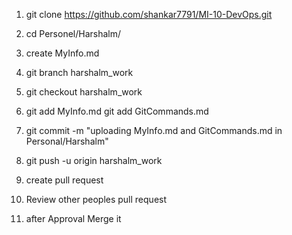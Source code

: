 1. git clone https://github.com/shankar7791/MI-10-DevOps.git

2. cd Personel/Harshalm/

3. create MyInfo.md

4. git branch harshalm_work

5. git checkout harshalm_work

6. git add MyInfo.md
   git add GitCommands.md

7. git commit -m "uploading MyInfo.md and GitCommands.md in Personal/Harshalm"

8. git push -u origin harshalm_work

9. create pull request

10. Review other peoples pull request

11. after Approval Merge it
